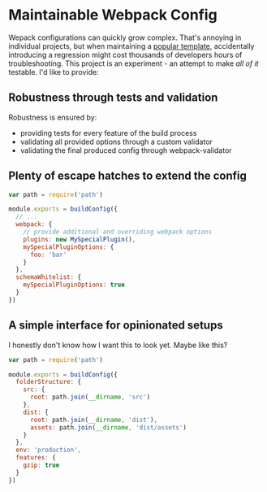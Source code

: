 # Maintainable Webpack Config

Wepack configurations can quickly grow complex. That's annoying in individual projects, but when maintaining a [popular template](https://github.com/vuejs-templates/webpack/tree/dist/template/build), accidentally introducing a regression might cost thousands of developers hours of troubleshooting. This project is an experiment - an attempt to make _all of it_ testable. I'd like to provide:

## Robustness through tests and validation

Robustness is ensured by:

- providing tests for every feature of the build process
- validating all provided options through a custom validator
- validating the final produced config through webpack-validator

## Plenty of escape hatches to extend the config

``` js
var path = require('path')

module.exports = buildConfig({
  // ...
  webpack: {
    // provide additional and overriding webpack options
    plugins: new MySpecialPlugin(),
    mySpecialPluginOptions: {
      foo: 'bar'
    }
  },
  schemaWhitelist: {
    mySpecialPluginOptions: true
  }
})
```

## A simple interface for opinionated setups

I honestly don't know how I want this to look yet. Maybe like this?

``` js
var path = require('path')

module.exports = buildConfig({
  folderStructure: {
    src: {
      root: path.join(__dirname, 'src')
    },
    dist: {
      root: path.join(__dirname, 'dist'),
      assets: path.join(__dirname, 'dist/assets')
    }
  },
  env: 'production',
  features: {
    gzip: true
  }
})
```
